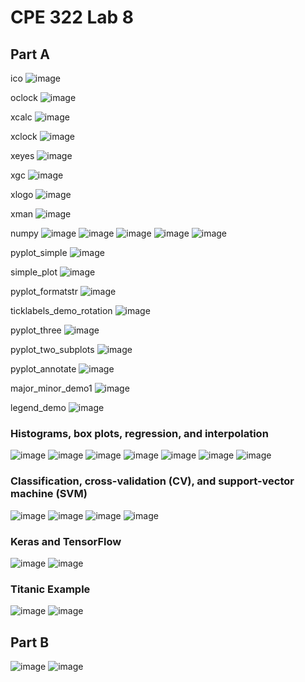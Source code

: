 # CPE 322 Lab 8

## Part A
ico
![image](https://github.com/juchen3637/CPE-322/assets/103432641/c4287fbb-11b8-4fbd-8f4f-071bbb7ece18)

oclock
![image](https://github.com/juchen3637/CPE-322/assets/103432641/1a72567e-e58d-48e7-af6d-e21f846b577d)

xcalc
![image](https://github.com/juchen3637/CPE-322/assets/103432641/6af23142-c415-4737-bde2-eaba40f29797)

xclock
![image](https://github.com/juchen3637/CPE-322/assets/103432641/415fa967-134a-4137-a165-a8bdedfb4ff9)

xeyes
![image](https://github.com/juchen3637/CPE-322/assets/103432641/ea4a97be-eae0-4d3c-bc85-26c2ba2dba22)

xgc
![image](https://github.com/juchen3637/CPE-322/assets/103432641/5826a8e6-07b1-426e-aa75-16cadc4dafa9)

xlogo
![image](https://github.com/juchen3637/CPE-322/assets/103432641/7c2d7d61-b198-45d1-9074-7aa4443ee14c)

xman
![image](https://github.com/juchen3637/CPE-322/assets/103432641/26036761-50f0-42d7-8149-7534e309fadc)

numpy
![image](https://github.com/juchen3637/CPE-322/assets/103432641/8ac9859f-6095-4445-a865-c89fc55d8d9b)
![image](https://github.com/juchen3637/CPE-322/assets/103432641/474017ea-2cd8-451b-ae28-ce0328b1eb27)
![image](https://github.com/juchen3637/CPE-322/assets/103432641/161277f3-4fb4-44cd-b83a-add7a6bcfc2e)
![image](https://github.com/juchen3637/CPE-322/assets/103432641/3fced7f6-1a74-4ccd-823d-5c80ea34636a)
![image](https://github.com/juchen3637/CPE-322/assets/103432641/e97c8eb3-a230-4207-b564-be5cc551cf24)

pyplot_simple
![image](https://github.com/juchen3637/CPE-322/assets/103432641/86bffa97-040e-48a1-a918-6c69b579fc58)

simple_plot
![image](https://github.com/juchen3637/CPE-322/assets/103432641/5dcfe923-4be8-47f0-9759-ecb548104f49)

pyplot_formatstr
![image](https://github.com/juchen3637/CPE-322/assets/103432641/2cde1709-2517-4b98-83a2-7b77943f21b9)

ticklabels_demo_rotation
![image](https://github.com/juchen3637/CPE-322/assets/103432641/f778d012-d9a6-4145-9b1c-da2ea31b845d)

pyplot_three
![image](https://github.com/juchen3637/CPE-322/assets/103432641/360dbbb3-ab3e-4eb2-94c8-5190db876a79)

pyplot_two_subplots
![image](https://github.com/juchen3637/CPE-322/assets/103432641/460cf005-6d84-48ae-8d01-602589ada9cb)

pyplot_annotate
![image](https://github.com/juchen3637/CPE-322/assets/103432641/120e788f-5f0e-4112-a4ca-6eaafde3b337)

major_minor_demo1
![image](https://github.com/juchen3637/CPE-322/assets/103432641/52fed7e1-9f07-4b75-92d4-81491c674256)

legend_demo
![image](https://github.com/juchen3637/CPE-322/assets/103432641/b7a1f632-b0b9-45ff-b85d-03dbbdc04ccb)

### Histograms, box plots, regression, and interpolation
![image](https://github.com/juchen3637/CPE-322/assets/103432641/c6be4ea9-533e-40e3-a648-9f4000beb3cc)
![image](https://github.com/juchen3637/CPE-322/assets/103432641/a89c18b9-c59b-47c6-8cf4-a7afa39aa17c)
![image](https://github.com/juchen3637/CPE-322/assets/103432641/d8bc2af5-a6b3-4489-9f57-072f9035fb84)
![image](https://github.com/juchen3637/CPE-322/assets/103432641/2b7e8036-cf5f-4a87-a3ee-22f0dd945aa3)
![image](https://github.com/juchen3637/CPE-322/assets/103432641/29e50705-b0e5-47e0-83ba-5c97a221574f)
![image](https://github.com/juchen3637/CPE-322/assets/103432641/de711564-777f-4f98-ba0e-932d0d390f5d)
![image](https://github.com/juchen3637/CPE-322/assets/103432641/d03dcc9e-870f-4eeb-8b8c-a363a00d918f)

### Classification, cross-validation (CV), and support-vector machine (SVM)
![image](https://github.com/juchen3637/CPE-322/assets/103432641/a9533f58-4070-4289-b195-d7ed966f5efa)
![image](https://github.com/juchen3637/CPE-322/assets/103432641/0405633c-1df1-4350-9465-3f482fed9aa6)
![image](https://github.com/juchen3637/CPE-322/assets/103432641/e17d76e8-ba3a-4ebf-91df-829b65745058)
![image](https://github.com/juchen3637/CPE-322/assets/103432641/e3280f12-a5c0-4485-9df3-6187c02de7ea)

### Keras and TensorFlow
![image](https://github.com/juchen3637/CPE-322/assets/103432641/6c052bd1-ca9c-4075-bc39-c0552d90517f)
![image](https://github.com/juchen3637/CPE-322/assets/103432641/60a67721-cf79-43d7-a277-15e9bf30e0e4)

### Titanic Example
![image](https://github.com/juchen3637/CPE-322/assets/103432641/d5683002-fc21-4a0e-be09-3e62f197ffb1)
![image](https://github.com/juchen3637/CPE-322/assets/103432641/8eb12b2a-2dac-4853-bb1e-7b81c9c14065)

## Part B
![image](https://github.com/juchen3637/CPE-322/assets/103432641/e3f4508a-dd9b-4778-8fb0-fa01e1ad4992)
![image](https://github.com/juchen3637/CPE-322/assets/103432641/ef0f718c-ac39-489a-a403-826603e229c2)












